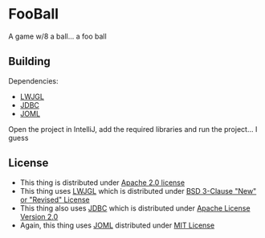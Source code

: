# FooBall
A game w/8 a ball... a foo ball
## Building
Dependencies:
* [LWJGL](https://github.com/LWJGL/lwjgl3)
* [JDBC](https://bitbucket.org/xerial/sqlite-jdbc/src/default/)
* [JOML](https://github.com/JOML-CI/JOML)

Open the project in IntelliJ, add the required libraries and run the project... I guess
## License
* This thing is distributed under [Apache 2.0 license](LICENSE)
* This thing uses [LWJGL](https://www.lwjgl.org/) which is distributed under [BSD 3-Clause "New" or "Revised" License](https://github.com/LWJGL/lwjgl3/blob/master/LICENSE.md)
* This thing also uses [JDBC](https://bitbucket.org/xerial/sqlite-jdbc) which is distributed under [Apache License Version 2.0](https://bitbucket.org/xerial/sqlite-jdbc/src/default/LICENSE)
* Again, this thing uses [JOML](https://github.com/JOML-CI/JOML) distributed under [MIT License](https://github.com/JOML-CI/JOML/blob/master/LICENSE)